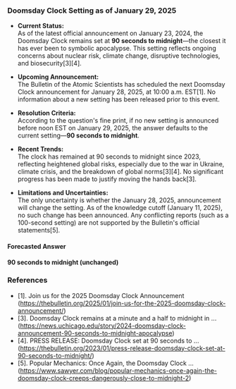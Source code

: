### Doomsday Clock Setting as of January 29, 2025

- **Current Status:**  
  As of the latest official announcement on January 23, 2024, the Doomsday Clock remains set at **90 seconds to midnight**—the closest it has ever been to symbolic apocalypse. This setting reflects ongoing concerns about nuclear risk, climate change, disruptive technologies, and biosecurity[3][4].

- **Upcoming Announcement:**  
  The Bulletin of the Atomic Scientists has scheduled the next Doomsday Clock announcement for January 28, 2025, at 10:00 a.m. EST[1]. No information about a new setting has been released prior to this event.

- **Resolution Criteria:**  
  According to the question's fine print, if no new setting is announced before noon EST on January 29, 2025, the answer defaults to the current setting—**90 seconds to midnight**.

- **Recent Trends:**  
  The clock has remained at 90 seconds to midnight since 2023, reflecting heightened global risks, especially due to the war in Ukraine, climate crisis, and the breakdown of global norms[3][4]. No significant progress has been made to justify moving the hands back[3].

- **Limitations and Uncertainties:**  
  The only uncertainty is whether the January 28, 2025, announcement will change the setting. As of the knowledge cutoff (January 11, 2025), no such change has been announced. Any conflicting reports (such as a 100-second setting) are not supported by the Bulletin's official statements[5].

#### **Forecasted Answer**
**90 seconds to midnight (unchanged)**

### References
- [1]. Join us for the 2025 Doomsday Clock Announcement (https://thebulletin.org/2025/01/join-us-for-the-2025-doomsday-clock-announcement/)
- [3]. Doomsday Clock remains at a minute and a half to midnight in ... (https://news.uchicago.edu/story/2024-doomsday-clock-announcement-90-seconds-to-midnight-apocalypse)
- [4]. PRESS RELEASE: Doomsday Clock set at 90 seconds to ... (https://thebulletin.org/2023/01/press-release-doomsday-clock-set-at-90-seconds-to-midnight/)
- [5]. Popular Mechanics: Once Again, the Doomsday Clock ... (https://www.sawyer.com/blog/popular-mechanics-once-again-the-doomsday-clock-creeps-dangerously-close-to-midnight-2)